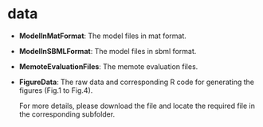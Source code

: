 # data

- **ModelInMatFormat**: The model files in mat format.

- **ModelInSBMLFormat**: The model files in sbml format.

- **MemoteEvaluationFiles**: The memote evaluation files.

- **FigureData**: The raw data and corresponding R code for generating the figures (Fig.1 to Fig.4). 


  For more details, please download the file and locate the required file in the corresponding subfolder.


